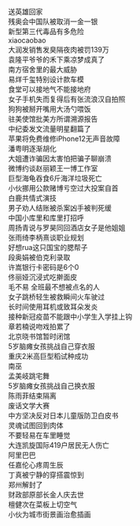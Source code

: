 送英雄回家  
残奥会中国队被取消一金一银  
新型第三代毒品有多危险  
xiaocaobao  
大润发销售发臭隔夜肉被罚139万  
袁隆平爷爷的禾下乘凉梦成真了  
南方宿舍里的最大威胁  
易烊千玺特别设计款车模  
食堂可以接地气不能接地府  
女子手机失而复得后有张流浪汉自拍照  
狗狗被掰开嘴用大汤勺喂饭  
驻美使馆批美方所谓溯源报告  
中纪委发文流量明星翻篇了  
苹果将免费维修iPhone12无声音故障  
潘粤明逐渐胡化  
大姐遭诈骗因太害怕把骗子聊崩溃  
微博约谈赵丽颖王一博工作室  
巨型海龟吞食6斤海洋垃圾死亡  
小伙挪用公款赌博亏空过大投案自首  
白鹿共情式演技  
男子劝人结账被杀案凶手被判死缓  
中国小库里和库里打招呼  
周扬青说与罗昊同回酒店女子是他姐姐  
张雨绮李柄熹谈职业规划  
好想rua这只国宝的腮帮子  
段奥娟被伯克利录取  
许嵩银行卡密码是6个0  
佟丽娅沉浸式吃擀面皮  
毛不易 全班最不想被点名的人  
女子跳桥轻生被救瞬间火车驶过  
长时间使用耳机或致耳朵发炎  
接种新冠疫苗不能跟中小学生入学挂上钩  
章若楠说吻戏拍累了  
北京晓书馆暂时闭馆  
5岁脑瘫女孩挑战自己穿衣服  
重庆2米高巨型稻试种成功  
南巫  
孟美岐跳宅舞  
5岁脑瘫女孩挑战自己换衣服  
陈雨菲结束隔离  
废话文学大赛  
中方坚决反对日本儿童版防卫白皮书  
灵魂试图回到肉体  
不要轻易在车里睡觉  
大连凯旋国际419户居民无人伤亡  
阿里巴巴  
任嘉伦心疼周生辰  
丁真被宁静的穿搭震惊到  
郑州解封了  
财政部原部长金人庆去世  
檀健次在菜板上切空气  
小伙为城市街景画治愈插画  
